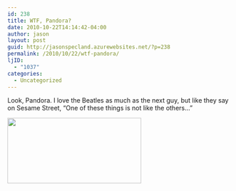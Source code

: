 ```yaml
---
id: 238
title: WTF, Pandora?
date: 2010-10-22T14:14:42-04:00
author: jason
layout: post
guid: http://jasonspecland.azurewebsites.net/?p=238
permalink: /2010/10/22/wtf-pandora/
ljID:
  - "1037"
categories:
  - Uncategorized
---
```

Look, Pandora. I love the Beatles as much as the next guy, but like they say on Sesame Street, &#8220;One of these things is not like the others&#8230;&#8221;

[<img src="http://jasonspecland.azurewebsites.net/wp-content/uploads/2010/10/wtf_pandora-300x147.png" alt="" title="wtf_pandora" width="300" height="147" class="alignnone size-medium wp-image-239" srcset="/wp-content/uploads/2010/10/wtf_pandora-300x147.png 300w, /wp-content/uploads/2010/10/wtf_pandora.png 432w" sizes="(max-width: 300px) 100vw, 300px" />](http://jasonspecland.azurewebsites.net/wp-content/uploads/2010/10/wtf_pandora.png)